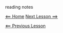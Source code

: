 reading notes

[<== Home](README.md) [Next Lesson ==>](class-07.md)

[<== Previous Lesson](class-05.md)